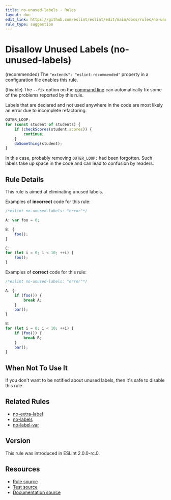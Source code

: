 ```yaml
---
title: no-unused-labels - Rules
layout: doc
edit_link: https://github.com/eslint/eslint/edit/main/docs/rules/no-unused-labels.md
rule_type: suggestion
---
```

<!-- Note: No pull requests accepted for this file. See README.md in the root directory for details. -->

# Disallow Unused Labels (no-unused-labels)

(recommended) The `"extends": "eslint:recommended"` property in a configuration file enables this rule.

(fixable) The `--fix` option on the [command line](../user-guide/command-line-interface#fixing-problems) can automatically fix some of the problems reported by this rule.

Labels that are declared and not used anywhere in the code are most likely an error due to incomplete refactoring.

```js
OUTER_LOOP:
for (const student of students) {
    if (checkScores(student.scores)) {
        continue;
    }
    doSomething(student);
}
```

In this case, probably removing `OUTER_LOOP:` had been forgotten.
Such labels take up space in the code and can lead to confusion by readers.

## Rule Details

This rule is aimed at eliminating unused labels.

Examples of **incorrect** code for this rule:

```js
/*eslint no-unused-labels: "error"*/

A: var foo = 0;

B: {
    foo();
}

C:
for (let i = 0; i < 10; ++i) {
    foo();
}
```

Examples of **correct** code for this rule:

```js
/*eslint no-unused-labels: "error"*/

A: {
    if (foo()) {
        break A;
    }
    bar();
}

B:
for (let i = 0; i < 10; ++i) {
    if (foo()) {
        break B;
    }
    bar();
}
```

## When Not To Use It

If you don't want to be notified about unused labels, then it's safe to disable this rule.

## Related Rules

* [no-extra-label](./no-extra-label)
* [no-labels](./no-labels)
* [no-label-var](./no-label-var)

## Version

This rule was introduced in ESLint 2.0.0-rc.0.

## Resources

* [Rule source](https://github.com/eslint/eslint/tree/HEAD/lib/rules/no-unused-labels.js)
* [Test source](https://github.com/eslint/eslint/tree/HEAD/tests/lib/rules/no-unused-labels.js)
* [Documentation source](https://github.com/eslint/eslint/tree/HEAD/docs/rules/no-unused-labels.md)
